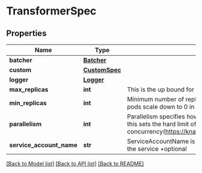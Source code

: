 # TransformerSpec

## Properties
Name | Type | Description | Notes
------------ | ------------- | ------------- | -------------
**batcher** | [**Batcher**](Batcher.md) |  | [optional] 
**custom** | [**CustomSpec**](CustomSpec.md) |  | [optional] 
**logger** | [**Logger**](Logger.md) |  | [optional] 
**max_replicas** | **int** | This is the up bound for autoscaler to scale to +optional | [optional] 
**min_replicas** | **int** | Minimum number of replicas which defaults to 1, when minReplicas &#x3D; 0 pods scale down to 0 in case of no traffic +optional | [optional] 
**parallelism** | **int** | Parallelism specifies how many requests can be processed concurrently, this sets the hard limit of the container concurrency(https://knative.dev/docs/serving/autoscaling/concurrency). | [optional] 
**service_account_name** | **str** | ServiceAccountName is the name of the ServiceAccount to use to run the service +optional | [optional] 

[[Back to Model list]](../README.md#documentation-for-models) [[Back to API list]](../README.md#documentation-for-api-endpoints) [[Back to README]](../README.md)


